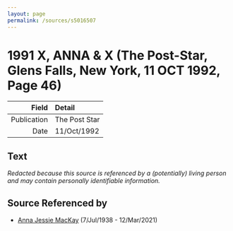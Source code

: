 ```yaml
---
layout: page
permalink: /sources/s5016507
---
```


# 1991 X, ANNA & X (The Post-Star, Glens Falls, New York, 11 OCT 1992, Page 46)

Field | Detail
---:|:---
Publication | The Post Star
Date | 11/Oct/1992

## Text

_Redacted because this source is referenced by a (potentially) living person and may contain personally identifiable information._

## Source Referenced by

* [Anna Jessie MacKay](../people/@41265374@-anna-jessie-mackay-b1938-7-7-d2021-3-12.md) (7/Jul/1938 - 12/Mar/2021)
